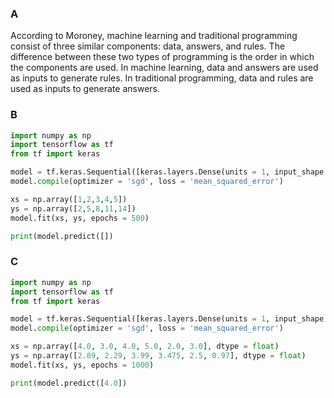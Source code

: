 ### A
According to Moroney, machine learning and traditional programming consist of three similar components: data, answers, and rules. The difference between these two types of programming is the order in which the components are used. In machine learning, data and answers are used as inputs to generate rules. In traditional programming, data and rules are used as inputs to generate answers.

### B
```python
import numpy as np
import tensorflow as tf
from tf import keras

model = tf.keras.Sequential([keras.layers.Dense(units = 1, input_shape = [1])])
model.compile(optimizer = 'sgd', loss = 'mean_squared_error')

xs = np.array([1,2,3,4,5])
ys = np.array([2,5,8,11,14])
model.fit(xs, ys, epochs = 500)

print(model.predict([])
```

### C
```python
import numpy as np
import tensorflow as tf
from tf import keras

model = tf.keras.Sequential([keras.layers.Dense(units = 1, input_shape = [1])])
model.compile(optimizer = 'sgd', loss = 'mean_squared_error')

xs = np.array([4.0, 3.0, 4.0, 5.0, 2.0, 3.0], dtype = float)
ys = np.array([2.89, 2.29, 3.99, 3.475, 2.5, 0.97], dtype = float)
model.fit(xs, ys, epochs = 1000)

print(model.predict([4.0])
```

